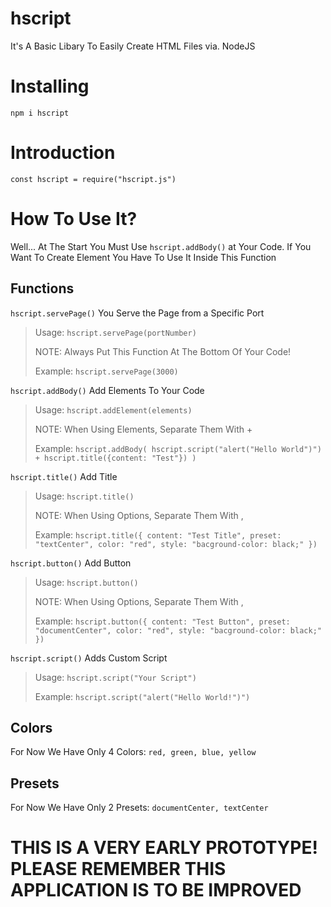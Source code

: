 # hscript
It's A Basic Libary To Easily Create HTML Files via. NodeJS

# Installing
`npm i hscript`

# Introduction
`const hscript = require("hscript.js")`

# How To Use It?
Well... At The Start You Must Use `hscript.addBody()` at Your Code. If You Want To Create Element You Have To Use It Inside This Function

## Functions
`hscript.servePage()`
You Serve the Page from a Specific Port
 > Usage: `hscript.servePage(portNumber)`
 >
 > NOTE: Always Put This Function At The Bottom Of Your Code!
 > 
 > Example: `hscript.servePage(3000)`


`hscript.addBody()`
Add Elements To Your Code
 > Usage: `hscript.addElement(elements)`
 >
 > NOTE: When Using Elements, Separate Them With +
 > 
 > Example: `hscript.addBody(
    hscript.script("alert("Hello World")") + hscript.title({content: "Test"})
    )`


`hscript.title()`
Add Title
 > Usage: `hscript.title()`
 >
 > NOTE: When Using Options, Separate Them With ,
 > 
 > Example: `hscript.title({
        content: "Test Title",
        preset: "textCenter",
        color: "red",
        style: "bacground-color: black;"
    })` 
    
`hscript.button()`
Add Button
 > Usage: `hscript.button()`
 >
 > NOTE: When Using Options, Separate Them With ,
 > 
 > Example: `hscript.button({
        content: "Test Button",
        preset: "documentCenter",
        color: "red",
        style: "bacground-color: black;"
    })`
    
    
`hscript.script()`
Adds Custom Script
 > Usage: `hscript.script("Your Script")`
 >
 > 
 > Example: `hscript.script("alert("Hello World!")")` 

## Colors
For Now We Have Only 4 Colors:
`red, green, blue, yellow`

## Presets
For Now We Have Only 2 Presets:
`documentCenter, textCenter`

# THIS IS A VERY EARLY PROTOTYPE! PLEASE REMEMBER THIS APPLICATION IS TO BE IMPROVED
